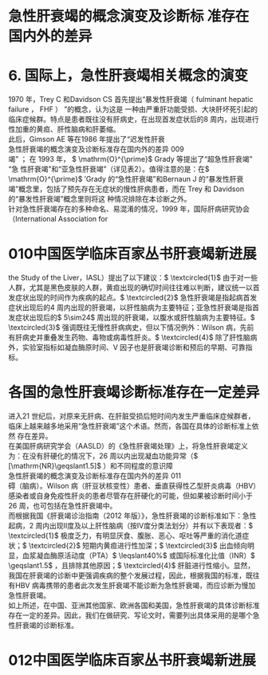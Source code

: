 # 急性肝衰竭的概念演变及诊断标 准存在国内外的差异  
# 6. 国际上，急性肝衰竭相关概念的演变  
1970 年，Trey C 和Davidson CS 首先提出“暴发性肝衰竭（ fulminant hepatic failure ， FHF ） ”的概念，认为这是 一种由严重肝功能受损、大块肝坏死引起的临床症候群。特点是患者既往没有肝病史，在出现首发症状后的8 周内，出现进行性加重的黄疸、肝性脑病和肝萎缩。  
此后，Gimson AE 等在1986 年提出了“迟发性肝衰  
急性肝衰竭的概念演变及诊断标准存在国内外的差异 009  
竭” ； 在 1993  年， $ \mathrm{O}^{\prime}$     Grady  等提出了“超急性肝衰竭” “急 性肝衰竭”和“亚急性肝衰竭”（详见表2）。值得注意的是：在$ \mathrm{O}^{\prime}$    ′Grady 的“急性肝衰竭”和Bernaun J 的“暴发性肝衰竭”概念里，包括了预先存在无症状的慢性肝病患者，而在 Trey  和 Davidson  的“暴发性肝衰竭”概念里则将这 种情况排除在本诊断之外。  
针对急性肝衰竭存在的多种命名、易混淆的情况，1999 年，国际肝病研究协会（International Association for  
# 010中国医学临床百家丛书肝衰竭新进展  
the Study of the Liver，IASL）提出了以下建议：$ \textcircled{1}$    由于对一些人群，尤其是黑色皮肤的人群，黄疸出现的确切时间往往难以判断，建议统一以首发症状出现的时间作为疾病的起点。$ \textcircled{2}$    急性肝衰竭是指起病首发症状出现后的4 周内出现的肝衰竭，以肝性脑病为主要特征；亚急性肝衰竭是指首发症状出现后的$ 5\sim24$ 周出现的肝衰竭，以腹水或肝性脑病为主要特征。$ \textcircled{3}$    强调既往无慢性肝病病史，但以下情况例外：Wilson 病，先前有肝病史并重叠发生药物、毒物或病毒性肝炎。$ \textcircled{4}$    除了肝性脑病外，实验室指标如凝血酶原时间、V 因子也是肝衰竭诊断和预后的早期、可靠指标。  
#  各国的急性肝衰竭诊断标准存在一定差异  
进入21 世纪后，对原来无肝病、在肝脏受损后短时间内发生严重临床症候群者，临床上越来越多地采用“急性肝衰竭”这个术语。然而，各国在具体的诊断标准上依然 存在差异。  
在美国肝病研究学会（AASLD）的《急性肝衰竭处理》上，将急性肝衰竭定义为：在没有肝硬化的情况下，26 周以内出现凝血功能异常（$ [\mathrm{NR}\geqslant1.5]$ ）和不同程度的意识障  
急性肝衰竭的概念演变及诊断标准存在国内外的差异 011  
碍（脑病）。Wilson 病（肝豆状核变性）患者、垂直获得性乙型肝炎病毒（HBV）感染者或自身免疫性肝炎的患者尽管存在肝硬化的可能，但如果被诊断时间小于26 周，也可包括在急性肝衰竭中。  
而根据我国《肝衰竭诊治指南（2012 年版）》，急性肝衰竭的诊断标准如下：急性起病，2 周内出现Ⅱ度及以上肝性脑病（按Ⅳ度分类法划分）并有以下表现者：$ \textcircled{1}$    极度乏力，有明显厌食、腹胀、恶心、呕吐等严重的消化道症状；$ \textcircled{2}$    短期内黄疸进行性加深；$ \textcircled{3}$    出血倾向明显，血浆凝血酶原活动度（PTA）$ \leqslant40\%$ 或国际标准化比值（INR）$ \geqslant1.5$ ，且排除其他原因；$ \textcircled{4}$    肝脏进行性缩小。显然，我国在肝衰竭的诊断中更强调疾病的整个发展过程，因此，根据我国的标准，既往有HBV 病毒携带的患者此次发生肝衰竭不能诊断为急性肝衰竭，而应诊断为慢加急性肝衰竭。  
如上所述，在中国、亚洲其他国家、欧洲各国和美国，急性肝衰竭的具体诊断标准存在一定的差异。因此，我们在做研究、写论文时，需要列出具体采用的是哪个急性肝衰竭的诊断标准。  
# 012中国医学临床百家丛书肝衰竭新进展  
